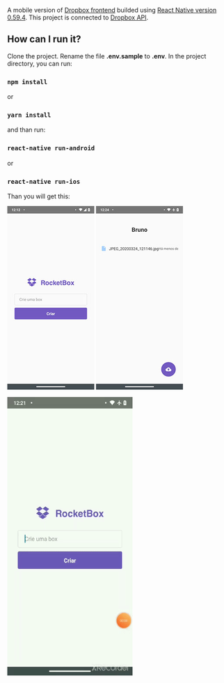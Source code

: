 A mobile version of [Dropbox frontend](https://github.com/bhct/dropbox-frontend) builded using [React Native version 0.59.4](https://reactnative.dev/docs/0.59/getting-started).
This project is connected to [Dropbox API](https://github.com/bhct/dropbox-api).

## How can I run it?

Clone the project. Rename the file **.env.sample** to **.env**.
In the project directory, you can run:

### `npm install`

or

### `yarn install`

and than run:

### `react-native run-android`

or

### `react-native run-ios`

Than you will get this:

![](src/assets/main.jpeg)
![](src/assets/box.jpeg)

![](src/assets/app.gif)
